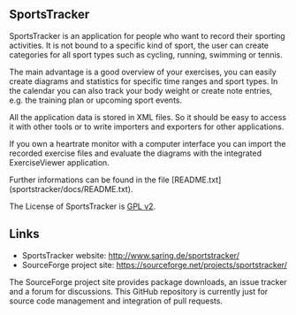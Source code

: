 ## SportsTracker

SportsTracker is an application for people who want to record their
sporting activities. It is not bound to a specific kind of sport, the user
can create categories for all sport types such as cycling, running, 
swimming or tennis.

The main advantage is a good overview of your exercises, you can easily
create diagrams and statistics for specific time ranges and sport types. In 
the calendar you can also track your body weight or create note entries, e.g. 
the training plan or upcoming sport events.

All the application data is stored in XML files. So it should be easy to
access it with other tools or to write importers and exporters for other
applications.

If you own a heartrate monitor with a computer interface you can import the
recorded exercise files and evaluate the diagrams with the integrated
ExerciseViewer application.

Further informations can be found in the file [README.txt]
(sportstracker/docs/README.txt).

The License of SportsTracker is [GPL v2](sportstracker/docs/LICENSE.txt).

## Links

* SportsTracker website: http://www.saring.de/sportstracker/
* SourceForge project site: https://sourceforge.net/projects/sportstracker/

The SourceForge project site provides package downloads, an issue tracker
and a forum for discussions. This GitHub repository is currently just for
source code management and integration of pull requests.
